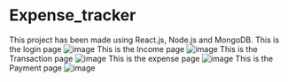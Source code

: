 # Expense_tracker
This project has been made using React.js, Node.js and MongoDB.
This is the login page
![image](https://github.com/nandhini2314/Expense-Tracker/assets/131520516/e5b61ef7-55da-4d2c-b195-4d8e339316b7)
This is the Income page
![image](https://github.com/nandhini2314/Expense-Tracker/assets/131520516/4875afb4-17ef-4d35-a74e-8121ab67d403)
This is the Transaction page
![image](https://github.com/nandhini2314/Expense-Tracker/assets/131520516/a4a0da14-16c6-482b-a353-4a6e1f4102ad)
This is the expense page
![image](https://github.com/nandhini2314/Expense-Tracker/assets/131520516/92a08a76-9834-40ee-81fc-431883943895)
This is the Payment page
![image](https://github.com/nandhini2314/Expense-Tracker/assets/131520516/3c50cfec-4b2f-43ad-b9ef-1ba78b49a0aa)






